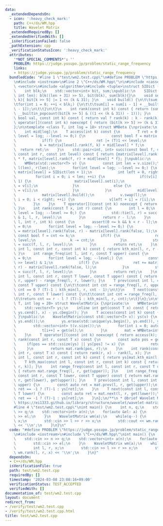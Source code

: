 ```yaml
---
data:
  _extendedDependsOn:
  - icon: ':heavy_check_mark:'
    path: C++/ds/WM.hpp
    title: Wavelet Matrix
  _extendedRequiredBy: []
  _extendedVerifiedWith: []
  _isVerificationFailed: false
  _pathExtension: cpp
  _verificationStatusIcon: ':heavy_check_mark:'
  attributes:
    '*NOT_SPECIAL_COMMENTS*': ''
    PROBLEM: https://judge.yosupo.jp/problem/static_range_frequency
    links:
    - https://judge.yosupo.jp/problem/static_range_frequency
  bundledCode: "#line 1 \"test/wm2.test.cpp\"\n#define PROBLEM \"https://judge.yosupo.jp/problem/static_range_frequency\"\
    \n#include <iostream>\n#line 2 \"C++/ds/WM.hpp\"\n\n#include <cassert>\n#include\
    \ <vector>\n#include <algorithm>\n#include <tuple>\nstruct SIDict {\nprivate:\n\
    \    int blk;\n    std::vector<int> bit, sum;\npublic:\n    SIDict(){}\n    SIDict(const\
    \ int len): blk((len + 31) >> 5), bit(blk), sum(blk){}\n    void set(const int\
    \ k){ bit[k >> 5] |= 1 << (k & 31); }\n    void build() {\n\t\tsum[0] = 0;\n\t\
    \tfor(int i = 0; ++i < blk;) {\n\t\t\tsum[i] = sum[i - 1] + __builtin_popcount(bit[i\
    \ - 1]);\n\t\t}\n\t}\n    int rank(const int k) const { return (sum[k >> 5] +\
    \ __builtin_popcount(bit[k >> 5] & ((1 << (k & 31)) - 1))); }\n    int rank(const\
    \ bool val, const int k) const { return val ? rank(k) : k - rank(k); }\n    bool\
    \ operator[](const int k) noexcept { return (bit[k >> 5] >> (k & 31)) & 1; }\n\
    };\n\ntemplate <class T, int log = 18> struct WMBeta {\nprivate:\n    SIDict matrix[log];\n\
    \    int mid[log];\n    T access(int k) const {\n        T ret = 0;\n        for(int\
    \ level = log; --level >= 0;) {\n            const bool f = matrix[level][k];\n\
    \            if(f) {\n                ret |= (T)1 << level;\n            }\n \
    \           k = matrix[level].rank(f, k) + mid[level] * f;\n        }\n      \
    \  return ret;\n    }\n    std::pair<int, int> succ(const bool f, const int l,\
    \ const int r, const int level) const { return {matrix[level].rank(f, l) + mid[level]\
    \ * f, matrix[level].rank(f, r) + mid[level] * f}; }\npublic:\n    WMBeta(){}\n\
    \    WMBeta(std::vector<T> v) {\n        const int len = v.size();\n        std::vector<T>\
    \ l(len), r(len);\n        for(int level = log; --level >= 0;) {\n           \
    \ matrix[level] = SIDict(len + 1);\n            int left = 0, right = 0;\n   \
    \         for(int i = 0; i < len; ++i) {\n                if((v[i] >> level) &\
    \ 1) {\n                    matrix[level].set(i);\n                    r[right++]\
    \ = v[i];\n                }\n                else {\n                    l[left++]\
    \ = v[i];\n                }\n            }\n            mid[level] = left;\n\
    \            matrix[level].build();\n            v.swap(l);\n            for(int\
    \ i = 0; i < right; ++i) {\n                v[left + i] = r[i];\n            }\n\
    \        }\n    }\n    T operator[](const int k) noexcept { return access(k);\
    \ }\n    int rank(const T x, int r) const {\n        int l = 0;\n        for(int\
    \ level = log; --level >= 0;) {\n            std::tie(l, r) = succ((x >> level)\
    \ & 1, l, r, level);\n        }\n        return r - l;\n    }\n    T kth_min(int\
    \ l, int r, int k) const {\n        assert(0 <= k && k < r - l);\n        T ret\
    \ = 0;\n        for(int level = log; --level >= 0;) {\n            const int cnt\
    \ = matrix[level].rank(false, r) - matrix[level].rank(false, l);\n           \
    \ const bool f = cnt <= k;\n            if(f) {\n                ret |= T(1) <<\
    \ level;\n                k -= cnt;\n            }\n            std::tie(l, r)\
    \ = succ(f, l, r, level);\n        }\n        return ret;\n    }\n    T kth_max(const\
    \ int l, const int r, const int k) const { return kth_min(l, r, r - l - k - 1);\
    \ }\n    int range_freq(int l, int r, const T upper) const {\n        int ret\
    \ = 0;\n        for(int level = log; --level;) {\n            const bool f = (upper\
    \ >> level) & 1;\n            if(f) {\n                ret += matrix[level].rank(false,\
    \ r) - matrix[level].rank(false, l);\n            }\n            std::tie(l, r)\
    \ = succ(f, l, r, level);\n        }\n        return ret;\n    }\n    int range_freq(const\
    \ int l, const int r, const T lower, const T upper) const { return range_freq(l,\
    \ r, upper) - range_freq(l, r, lower); }\n    T prev(const int l, const int r,\
    \ const T upper) const {\n\t\tconst int cnt = range_freq(l, r, upper);\n\t\treturn\
    \ cnt == 0 ? (T)-1 : kth_min(l, r, cnt - 1);\n\t}\n    T next(const int l, const\
    \ int r, const T lower) const {\n\t\tconst int cnt = range_freq(l, r, lower);\n\
    \t\treturn cnt == r - l ? (T)-1 : kth_min(l, r, cnt);\n\t}\n};\n\ntemplate <class\
    \ T, int log = 20> struct WaveletMatrix {\nprivate:\n    WMBeta<int, log> mat;\n\
    \    std::vector<T> ys;\n    inline int get(const T x) const { return std::lower_bound(ys.cbegin(),\
    \ ys.cend(), x) - ys.cbegin(); }\n    T access(const int k) const { return ys[mat[k]];\
    \ }\npublic:\n    WaveletMatrix(const std::vector<T> v): ys(v) {\n        std::sort(ys.begin(),\
    \ ys.end());\n        ys.erase(std::unique(ys.begin(), ys.end()), ys.end());\n\
    \        std::vector<int> t(v.size());\n        for(int i = 0; auto &el: v) {\n\
    \            t[i++] = get(el);\n        }\n        mat = WMBeta<int, log>(t);\n\
    \    }\n    T operator[](const int k) noexcept { return access(k); }\n    int\
    \ rank(const int r, const T x) const {\n        const auto pos = get(x);\n   \
    \     if(pos == std::ssize(ys) || ys[pos] != x) {\n            return 0;\n   \
    \     }\n        return mat.rank(pos, r);\n    }\n    int rank(const int l, const\
    \ int r, const T x) const { return rank(r, x) - rank(l, x); }\n    T kth_min(const\
    \ int l, const int r, const int k) const { return ys[mat.kth_min(l, r, k)]; }\n\
    \    T kth_max(const int l, const int r, const int k) const { return ys[mat.kth_max(l,\
    \ r, k)]; }\n    int range_freq(const int l, const int r, const T upper) const\
    \ { return mat.range_freq(l, r, get(upper)); }\n    int range_freq(const int l,\
    \ const int r, const T lower, const T upper) const { return mat.range_freq(l,\
    \ r, get(lower), get(upper)); }\n    T prev(const int l, const int r, const T\
    \ upper) {\n        const auto ret = mat.prev(l, r, get(upper));\n        return\
    \ ret == -1 ? (T)-1 : ys[ret];\n    }\n    T next(const int l, const int r, const\
    \ T lower) {\n        const auto ret = mat.next(l, r, get(lower));\n        return\
    \ ret == -1 ? (T)-1 : ys[ret];\n    }\n};\n/**\n * @brief Wavelet Matrix\n * @see\
    \ https://ei1333.github.io/library/structure/wavelet/wavelet-matrix.hpp\n */\n\
    #line 4 \"test/wm2.test.cpp\"\nint main() {\n    int n, q;\n    std::cin >> n\
    \ >> q;\n    std::vector<int> a(n);\n    for(auto &el: a) {\n        std::cin\
    \ >> el;\n    }\n    WaveletMatrix wm(a);\n    while(q--) {\n        int l, r,\
    \ x;\n        std::cin >> l >> r >> x;\n        std::cout << wm.rank(l, r, x)\
    \ << '\\n';\n    }\n}\n"
  code: "#define PROBLEM \"https://judge.yosupo.jp/problem/static_range_frequency\"\
    \n#include <iostream>\n#include \"C++/ds/WM.hpp\"\nint main() {\n    int n, q;\n\
    \    std::cin >> n >> q;\n    std::vector<int> a(n);\n    for(auto &el: a) {\n\
    \        std::cin >> el;\n    }\n    WaveletMatrix wm(a);\n    while(q--) {\n\
    \        int l, r, x;\n        std::cin >> l >> r >> x;\n        std::cout <<\
    \ wm.rank(l, r, x) << '\\n';\n    }\n}"
  dependsOn:
  - C++/ds/WM.hpp
  isVerificationFile: true
  path: test/wm2.test.cpp
  requiredBy: []
  timestamp: '2024-03-08 23:08:16+09:00'
  verificationStatus: TEST_ACCEPTED
  verifiedWith: []
documentation_of: test/wm2.test.cpp
layout: document
redirect_from:
- /verify/test/wm2.test.cpp
- /verify/test/wm2.test.cpp.html
title: test/wm2.test.cpp
---
```


